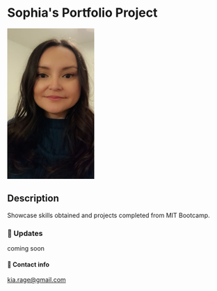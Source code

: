 # Sophia's Portfolio Project
<img src="SV.jpg" width="200" height="">

## Description
Showcase skills obtained and projects completed from MIT Bootcamp.

### 📌 Updates
coming soon

#### 📧 Contact info
<kia.rage@gmail.com>
